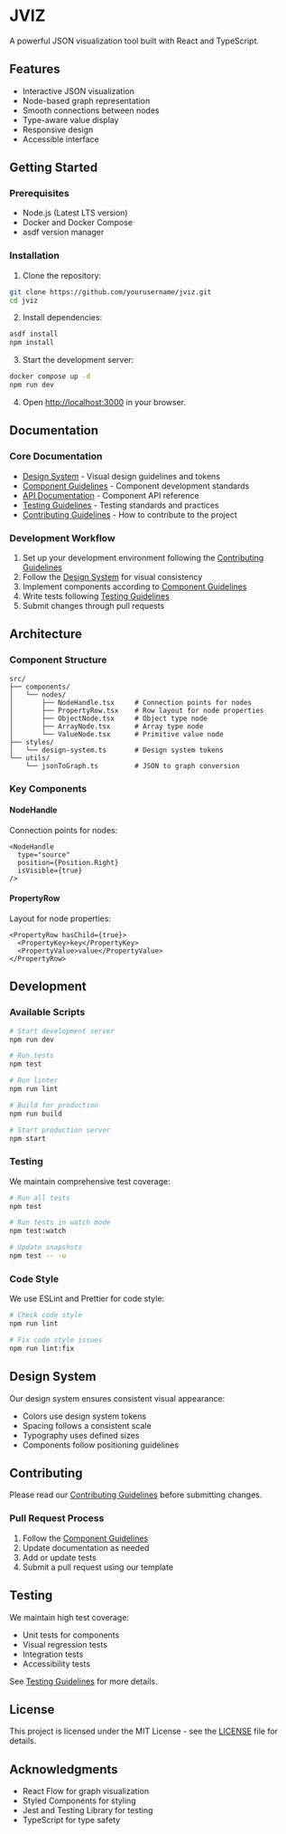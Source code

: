# JVIZ

A powerful JSON visualization tool built with React and TypeScript.

## Features

- Interactive JSON visualization
- Node-based graph representation
- Smooth connections between nodes
- Type-aware value display
- Responsive design
- Accessible interface

## Getting Started

### Prerequisites

- Node.js (Latest LTS version)
- Docker and Docker Compose
- asdf version manager

### Installation

1. Clone the repository:
```bash
git clone https://github.com/yourusername/jviz.git
cd jviz
```

2. Install dependencies:
```bash
asdf install
npm install
```

3. Start the development server:
```bash
docker compose up -d
npm run dev
```

4. Open [http://localhost:3000](http://localhost:3000) in your browser.

## Documentation

### Core Documentation

- [Design System](docs/DESIGN_SYSTEM.md) - Visual design guidelines and tokens
- [Component Guidelines](docs/COMPONENT_GUIDELINES.md) - Component development standards
- [API Documentation](docs/API.md) - Component API reference
- [Testing Guidelines](docs/TESTING.md) - Testing standards and practices
- [Contributing Guidelines](CONTRIBUTING.md) - How to contribute to the project

### Development Workflow

1. Set up your development environment following the [Contributing Guidelines](CONTRIBUTING.md)
2. Follow the [Design System](docs/DESIGN_SYSTEM.md) for visual consistency
3. Implement components according to [Component Guidelines](docs/COMPONENT_GUIDELINES.md)
4. Write tests following [Testing Guidelines](docs/TESTING.md)
5. Submit changes through pull requests

## Architecture

### Component Structure

```
src/
├── components/
│   └── nodes/
│       ├── NodeHandle.tsx     # Connection points for nodes
│       ├── PropertyRow.tsx    # Row layout for node properties
│       ├── ObjectNode.tsx     # Object type node
│       ├── ArrayNode.tsx      # Array type node
│       └── ValueNode.tsx      # Primitive value node
├── styles/
│   └── design-system.ts       # Design system tokens
└── utils/
    └── jsonToGraph.ts         # JSON to graph conversion
```

### Key Components

#### NodeHandle

Connection points for nodes:
```tsx
<NodeHandle
  type="source"
  position={Position.Right}
  isVisible={true}
/>
```

#### PropertyRow

Layout for node properties:
```tsx
<PropertyRow hasChild={true}>
  <PropertyKey>key</PropertyKey>
  <PropertyValue>value</PropertyValue>
</PropertyRow>
```

## Development

### Available Scripts

```bash
# Start development server
npm run dev

# Run tests
npm test

# Run linter
npm run lint

# Build for production
npm run build

# Start production server
npm start
```

### Testing

We maintain comprehensive test coverage:

```bash
# Run all tests
npm test

# Run tests in watch mode
npm test:watch

# Update snapshots
npm test -- -u
```

### Code Style

We use ESLint and Prettier for code style:

```bash
# Check code style
npm run lint

# Fix code style issues
npm run lint:fix
```

## Design System

Our design system ensures consistent visual appearance:

- Colors use design system tokens
- Spacing follows a consistent scale
- Typography uses defined sizes
- Components follow positioning guidelines

## Contributing

Please read our [Contributing Guidelines](CONTRIBUTING.md) before submitting changes.

### Pull Request Process

1. Follow the [Component Guidelines](docs/COMPONENT_GUIDELINES.md)
2. Update documentation as needed
3. Add or update tests
4. Submit a pull request using our template

## Testing

We maintain high test coverage:

- Unit tests for components
- Visual regression tests
- Integration tests
- Accessibility tests

See [Testing Guidelines](docs/TESTING.md) for more details.

## License

This project is licensed under the MIT License - see the [LICENSE](LICENSE) file for details.

## Acknowledgments

- React Flow for graph visualization
- Styled Components for styling
- Jest and Testing Library for testing
- TypeScript for type safety
